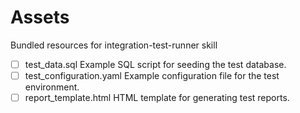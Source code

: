 # Assets

Bundled resources for integration-test-runner skill

- [ ] test_data.sql Example SQL script for seeding the test database.
- [ ] test_configuration.yaml Example configuration file for the test environment.
- [ ] report_template.html HTML template for generating test reports.
